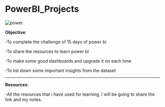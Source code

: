 # PowerBI_Projects

![power](https://user-images.githubusercontent.com/93283437/173229093-fdfb1fb6-424b-46c5-8ead-e3876289b8ac.png)

**Objective**:

-To complete the challenge of 15 days of power bi

-To share the resources to learn power bi

-To make some good dashboards and upgrade it on each time

-To list down some important insights from the dataset

---

**Resources**:

-All the resources that i have used for learning, I will be going to share the link and my notes.



